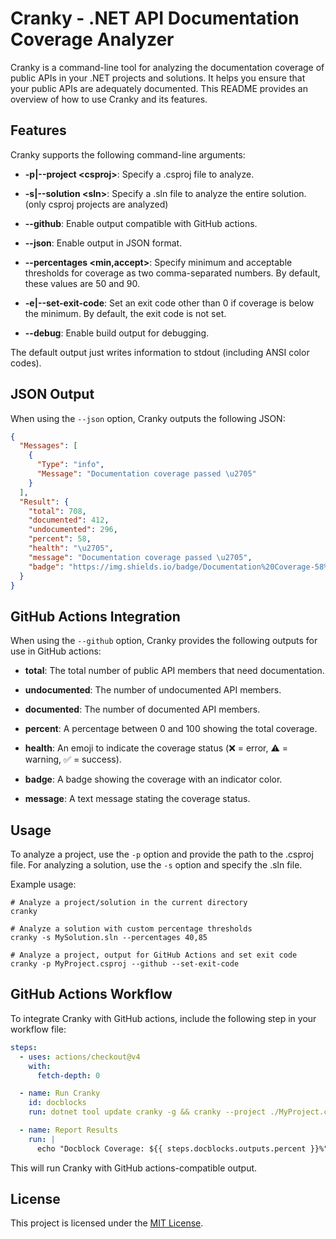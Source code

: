 # Cranky - .NET API Documentation Coverage Analyzer

Cranky is a command-line tool for analyzing the documentation coverage of public APIs in your .NET projects and solutions. It helps you ensure that your public APIs are adequately documented. This README provides an overview of how to use Cranky and its features.

## Features

Cranky supports the following command-line arguments:

- **-p|--project \<csproj>**: Specify a .csproj file to analyze.

- **-s|--solution \<sln>**: Specify a .sln file to analyze the entire solution. (only csproj projects are analyzed)

- **--github**: Enable output compatible with GitHub actions.

- **--json**: Enable output in JSON format.

- **--percentages \<min,accept>**: Specify minimum and acceptable thresholds for coverage as two comma-separated numbers. By default, these values are 50 and 90.

- **-e|--set-exit-code**: Set an exit code other than 0 if coverage is below the minimum. By default, the exit code is not set.

- **--debug**: Enable build output for debugging.

The default output just writes information to stdout (including ANSI color codes).

## JSON Output

When using the `--json` option, Cranky outputs the following JSON:

```json
{
  "Messages": [
    {
      "Type": "info",
      "Message": "Documentation coverage passed \u2705"
    }
  ],
  "Result": {
    "total": 708,
    "documented": 412,
    "undocumented": 296,
    "percent": 58,
    "health": "\u2705",
    "message": "Documentation coverage passed \u2705",
    "badge": "https://img.shields.io/badge/Documentation%20Coverage-58%25-brightgreen"
  }
}
```

## GitHub Actions Integration

When using the `--github` option, Cranky provides the following outputs for use in GitHub actions:

- **total**: The total number of public API members that need documentation.

- **undocumented**: The number of undocumented API members.

- **documented**: The number of documented API members.

- **percent**: A percentage between 0 and 100 showing the total coverage.

- **health**: An emoji to indicate the coverage status (❌ = error, ⚠️ = warning, ✅ = success).

- **badge**: A badge showing the coverage with an indicator color.

- **message**: A text message stating the coverage status.

## Usage

To analyze a project, use the `-p` option and provide the path to the .csproj file. For analyzing a solution, use the `-s` option and specify the .sln file.

Example usage:

```shell
# Analyze a project/solution in the current directory
cranky

# Analyze a solution with custom percentage thresholds
cranky -s MySolution.sln --percentages 40,85

# Analyze a project, output for GitHub Actions and set exit code
cranky -p MyProject.csproj --github --set-exit-code
```

## GitHub Actions Workflow

To integrate Cranky with GitHub actions, include the following step in your workflow file:

```yaml
steps:
  - uses: actions/checkout@v4
    with:
      fetch-depth: 0

  - name: Run Cranky
    id: docblocks
    run: dotnet tool update cranky -g && cranky --project ./MyProject.csproj --github --set-exit-code --percentages 0,50

  - name: Report Results
    run: |
      echo "Docblock Coverage: ${{ steps.docblocks.outputs.percent }}%"
```

This will run Cranky with GitHub actions-compatible output.

## License

This project is licensed under the [MIT License](https://github.com/ricardoboss/cranky/blob/main/LICENSE).
